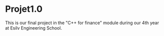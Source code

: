 # Projet1.0

This is our final project in the "C++ for finance" module during our 4th year at Esilv Engineering School.
